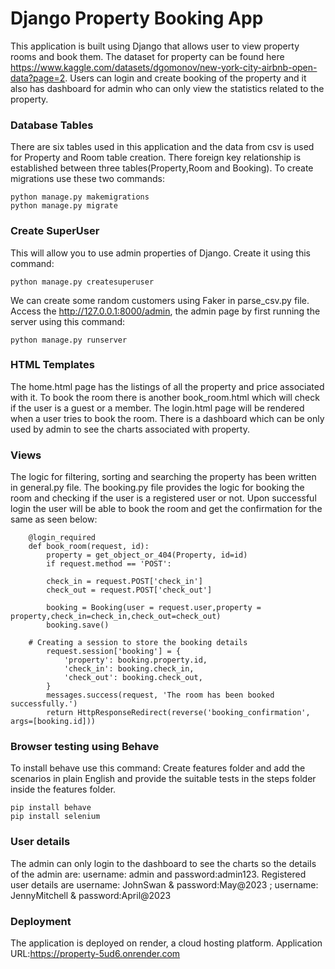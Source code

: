 # Django Property Booking App
This application is built using Django that allows user to view property rooms and book them. The dataset for property can be found here https://www.kaggle.com/datasets/dgomonov/new-york-city-airbnb-open-data?page=2. Users can login and create booking of the property and it also has dashboard for admin who can only view the statistics related to the property.
### Database Tables
There are six tables used in this application and the data from csv is used for Property and Room table creation. There foreign key relationship is established between three tables(Property,Room and Booking). To create migrations use these two commands:

    python manage.py makemigrations
    python manage.py migrate
### Create SuperUser
This will allow you to use admin properties of Django. Create it using this command:

    python manage.py createsuperuser
We can create some random customers using Faker in parse_csv.py file. Access the http://127.0.0.1:8000/admin, the admin page by first running the server using this command:
    
    python manage.py runserver

### HTML Templates 
The home.html page has the listings of all the property and price associated with it. To book the room there is another book_room.html which will check if the user is a guest or a member. The login.html page will be rendered when a user tries to book the room. There is a dashboard which can be only used by admin to see the charts associated with property.
### Views
The logic for filtering, sorting and searching the property has been written in general.py file. The booking.py file provides the logic for booking the room and checking if the user is a registered user or not. Upon successful login the user will be able to book the room and get the confirmation for the same as seen below:

        @login_required
        def book_room(request, id):
            property = get_object_or_404(Property, id=id)
            if request.method == 'POST':
    
            check_in = request.POST['check_in']
            check_out = request.POST['check_out']
            
            booking = Booking(user = request.user,property = property,check_in=check_in,check_out=check_out)
            booking.save()
            
        # Creating a session to store the booking details
            request.session['booking'] = {
                'property': booking.property.id,
                'check_in': booking.check_in,
                'check_out': booking.check_out,
            }
            messages.success(request, 'The room has been booked successfully.')
            return HttpResponseRedirect(reverse('booking_confirmation', args=[booking.id]))
### Browser testing using Behave
To install behave use this command: Create features folder and add the scenarios in plain English and provide the suitable tests in the steps folder inside the features folder.

    pip install behave
    pip install selenium

### User details
The admin can only login to the dashboard to see the charts so the details of the admin are: username: admin and password:admin123. Registered user details are username: JohnSwan & password:May@2023 ; username: JennyMitchell & password:April@2023

### Deployment
The application is deployed on render, a cloud hosting platform. Application URL:https://property-5ud6.onrender.com
